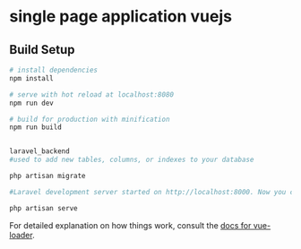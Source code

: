 # single page application vuejs

## Build Setup

``` bash
# install dependencies
npm install

# serve with hot reload at localhost:8080
npm run dev

# build for production with minification
npm run build
```

``` bash

laravel_backend
#used to add new tables, columns, or indexes to your database

php artisan migrate

#Laravel development server started on http://localhost:8000. Now you can point your browser to http://localhost:8000

php artisan serve

```

For detailed explanation on how things work, consult the [docs for vue-loader](http://vuejs.github.io/vue-loader).

